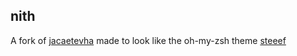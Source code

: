 ## nith

A fork of [jacaetevha](https://github.com/oh-my-fish/oh-my-fish/blob/master/docs/Themes.md#jacaetevha) made to look like the oh-my-zsh theme [steeef](https://github.com/robbyrussell/oh-my-zsh/blob/master/themes/steeef.zsh-theme)